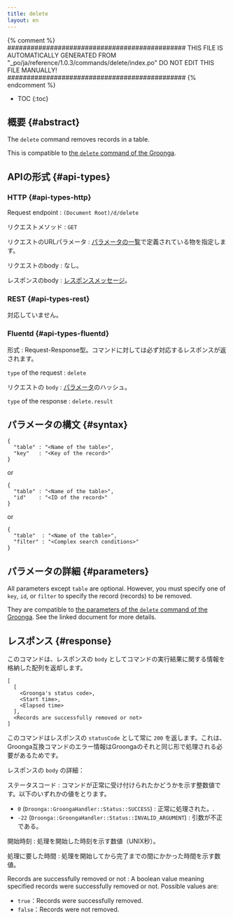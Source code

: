```yaml
---
title: delete
layout: en
---
```


{% comment %}
##############################################
  THIS FILE IS AUTOMATICALLY GENERATED FROM
  "_po/ja/reference/1.0.3/commands/delete/index.po"
  DO NOT EDIT THIS FILE MANUALLY!
##############################################
{% endcomment %}


* TOC
{:toc}

## 概要 {#abstract}

The `delete` command removes records in a table.

This is compatible to [the `delete` command of the Groonga](http://groonga.org/docs/reference/commands/delete.html).

## APIの形式 {#api-types}

### HTTP {#api-types-http}

Request endpoint
: `(Document Root)/d/delete`

リクエストメソッド
: `GET`

リクエストのURLパラメータ
: [パラメータの一覧](#parameters)で定義されている物を指定します。

リクエストのbody
: なし。

レスポンスのbody
: [レスポンスメッセージ](#response)。

### REST {#api-types-rest}

対応していません。

### Fluentd {#api-types-fluentd}

形式
: Request-Response型。コマンドに対しては必ず対応するレスポンスが返されます。

`type` of the request
: `delete`

リクエストの `body`
: [パラメータ](#parameters)のハッシュ。

`type` of the response
: `delete.result`

## パラメータの構文 {#syntax}

    {
      "table" : "<Name of the table>",
      "key"   : "<Key of the record>"
    }

or

    {
      "table" : "<Name of the table>",
      "id"    : "<ID of the record>"
    }

or

    {
      "table"  : "<Name of the table>",
      "filter" : "<Complex search conditions>"
    }

## パラメータの詳細 {#parameters}

All parameters except `table` are optional.
However, you must specify one of `key`, `id`, or `filter` to specify the record (records) to be removed.

They are compatible to [the parameters of the `delete` command of the Groonga](http://groonga.org/docs/reference/commands/delete.html#parameters). See the linked document for more details.

## レスポンス {#response}

このコマンドは、レスポンスの `body` としてコマンドの実行結果に関する情報を格納した配列を返却します。

    [
      [
        <Groonga's status code>,
        <Start time>,
        <Elapsed time>
      ],
      <Records are successfully removed or not>
    ]

このコマンドはレスポンスの `statusCode` として常に `200` を返します。これは、Groonga互換コマンドのエラー情報はGroongaのそれと同じ形で処理される必要があるためです。

レスポンスの `body` の詳細：

ステータスコード
: コマンドが正常に受け付けられたかどうかを示す整数値です。以下のいずれかの値をとります。
  
   * `0` (`Droonga::GroongaHandler::Status::SUCCESS`) : 正常に処理された。.
   * `-22` (`Droonga::GroongaHandler::Status::INVALID_ARGUMENT`) : 引数が不正である。

開始時刻
: 処理を開始した時刻を示す数値（UNIX秒）。

処理に要した時間
: 処理を開始してから完了までの間にかかった時間を示す数値。

Records are successfully removed or not
: A boolean value meaning specified records were successfully removed or not. Possible values are:
  
   * `true`：Records were successfully removed.
   * `false`：Records were not removed.

